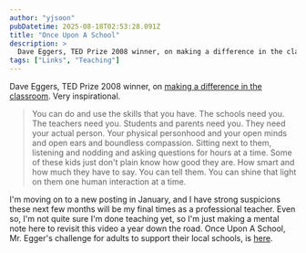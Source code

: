 ```yaml
---
author: "yjsoon"
pubDatetime: 2025-08-18T02:53:28.091Z
title: "Once Upon A School"
description: >
  Dave Eggers, TED Prize 2008 winner, on making a difference in the classroom. Very inspirational. You can do and use the skills that you have. The scho...
tags: ["Links", "Teaching"]
---
```






Dave Eggers, TED Prize 2008 winner, on [making a difference in the classroom](http://www.ted.com/index.php/talks/dave_eggers_makes_his_ted_prize_wish_once_upon_a_school.html). Very inspirational.

> You can do and use the skills that you have. The schools need you. The teachers need you. Students and parents need you. They need your actual person. Your physical personhood and your open minds and open ears and boundless compassion. Sitting next to them, listening and nodding and asking questions for hours at a time. Some of these kids just don't plain know how good they are. How smart and how much they have to say. You can tell them. You can shine that light on them one human interaction at a time.

I'm moving on to a new posting in January, and I have strong suspicions these next few months will be my final times as a professional teacher. Even so, I'm not quite sure I'm done teaching yet, so I'm just making a mental note here to revisit this video a year down the road. Once Upon A School, Mr. Egger's challenge for adults to support their local schools, is [here](http://onceuponaschool.org/).